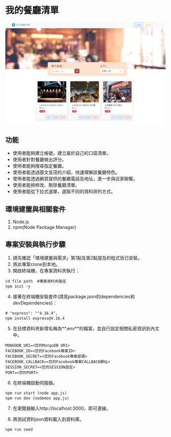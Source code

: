 # 我的餐廳清單
![image](public/stylesheets/restaurants_list.png)
## 功能
+ 使用者能夠建立帳號，建立屬於自己的口袋清單。
+ 使用者針對餐廳做出評分。
+ 使用者能夠搜尋指定餐廳。
+ 使用者能透過圖文並茂的介紹，快速理解該餐廳特色。
+ 使用者能透過網頁提供的餐廳電話及地址，進一步與店家聯繫。
+ 使用者能夠修改、刪除餐廳清單。
+ 使用者能從下拉式選單，選取不同的資料排列方式。

## 環境建置與相關套件
1. Node.js
2. npm(Node Package Manager)

## 專案安裝與執行步驟
1. 請先確認「環境建置與需求」第1點及第2點提及的程式皆已安裝。
2. 將此專案clone到本地。
3. 開啟終端機，在專案資料夾執行：
```
cd file path  #專案資料夾路徑
npm init -y 
```
4. 接著在終端機安裝套件(請見package.json的dependencies和devDependencies)：
```
# "express": "^4.16.4",
npm install express@4.16.4
```
5. 在目標資料夾新增名稱為**.env**的檔案，並自行設定相關私密資訊到內文中。
```
MONGODB_URI=<您的MongoDB URI>
FACEBOOK_ID=<您的Facebook專案ID>
FACEBOOK_SECRET=<您的Facebook專案密碼>
FACEBOOK_CALLBACK=<您的Facebook專案CALLBACK網址>
SESSION_SECRET=<您的SESSION設定>
PORT=<您的PORT>
```

6. 在終端機啟動伺服器。
```
npm run start (node app.js)
npm run dev (nodemon app.js)
```
7. 在瀏覽器輸入http://localhost:3000，即可連線。

8. 將測試資料json資料載入到資料庫。
```
npm run seed
```